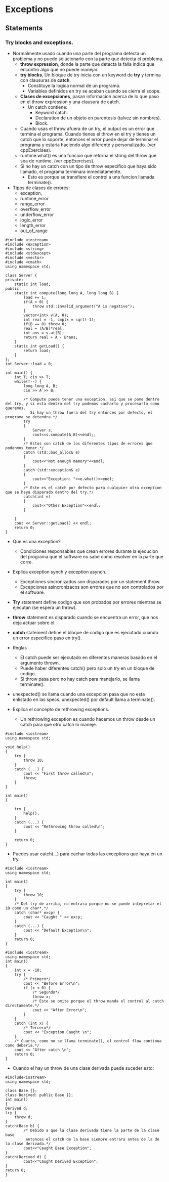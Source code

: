 # Exceptions
## Statements
### Try blocks and exceptions.
* Normalmente usado cuando una parte del programa detecta un problema y no puede solucionarlo con la parte que detecta el problema.
    * **throw expression**, donde la parte que detecta la falla indica que encontro algo que no puede manejar.
    * **try blocks**, Un bloque de try inicia con un keyword de **try** y termina con clausuras de **catch**.
        * Constituye la logica normal de un programa.
        * Variables definidos en try se acaban cuando se cierra el scope.
    * **Clases de excepciones**, pasan informacion acerca de lo que paso en el throw expression y una clausura de catch.
        * Un catch contiene:
            * Keyword catch.
            * Declaration de un objeto en parentesis (talvez sin nombres).
            * Block.
    * Cuando usas el throw afuera de un try, el output es un error que termina el programa. Cuando tienes el throw en el try y tienes un catch que lo soporte, entonces el error puede dejar de terminar el programa y estaria haciendo algo diferente y personalizado. (ver cppExercises).
    * runtime.what() es una funcion que retorna el string del throw que sea de runtime. (ver cppExercises).
    * Si no hay un catch con un tipo de throw especifico que haya sido llamado, el programa terminara inmediatamente.
        * Esto es porque se transfiere el control a una funcion llamada terminate().
* Tipos de clases de errores:
    * exception,
    * runtime_error
    * range_error
    * overflow_error
    * underflow_error
    * logic_error
    * length_error
    * out_of_range

```
#include <iostream>
#include <exception>
#include <string>
#include <stdexcept>
#include <vector>
#include <cmath>
using namespace std;

class Server {
private:
    static int load;
public:
    static int compute(long long A, long long B) {
        load += 1;
        if(A < 0) {
            throw std::invalid_argument("A is negative");
        }
        vector<int> v(A, 0);
        int real = -1, cmplx = sqrt(-1);
        if(B == 0) throw 0;
        real = (A/B)*real;
        int ans = v.at(B);
        return real + A - B*ans;
    }
    static int getLoad() {
        return load;
    }
};
int Server::load = 0;

int main() {
    int T; cin >> T;
    while(T--) {
        long long A, B;
        cin >> A >> B;

        /* Compute puede tener una exception, asi que se pone dentro del try, y si esta dentro del try podemos cacharlo y procesarlo como queremos.
           Si hay un throw fuera del try entonces por defecto, el programa se detendra.*/
        try
        {
            Server s;
            cout<<s.compute(A,B)<<endl;;
        }
        /* Estos son catch de los diferentes tipos de errores que podenmos tener.*/
        catch (std::bad_alloc& e)
        {
            cout<<"Not enough memory"<<endl;
        }
        catch (std::exception& e)
        {
            cout<<"Exception: "<<e.what()<<endl;
        }
        /* Este es el catch por defecto para cualquier otra exception que se haya disparado dentro del try.*/
        catch(int e)
        {
            cout<<"Other Exception"<<endl;
        }

    }
    cout << Server::getLoad() << endl;
    return 0;
}

```

* Que es una exception?
    * Condiciones responsables que crean errores durante la ejecucion del programa que el software no sabe como resolver en la parte que corre.
* Explica exception synch y exception asynch.
    * Exceptiones sincronizados son disparados por un statement throw.
    * Excepciones asincronizacos son errores que no son controlados por el software.

* **Try** statement define codigo que son probados por errores mientras se ejecutan (se espera un throw).
* **throw** statement es disparado cuando se encuentra un error, que nos deja actuar sobre el.
* **catch** statement define el bloque de codigo que es ejecutado cuando un error especifico paso en try().

* Reglas
    * El catch puede ser ejecutado en diferentes maneras basado en el argumento thrown.
    * Puede haber diferentes catch() pero solo un try en un bloque de codigo.
    * Si throw pasa pero no hay catch para manejarlo, se llama terminate().

* unexpected() se llama cuando una excepcion pasa que no esta enlistado en las specs. unexpected() por default llama a terminate().

* Explica el concepto de rethrowing exceptions.
    * Un rethrowing exception es cuando hacemos un throw desde un catch para que otro catch lo maneje.

```
#include <iostream>
using namespace std;

void help()
{
	try {
		throw 10;
	}
	catch (...) {
		cout << "First throw called\n";
		throw;
	}
}

int main()
{

	try {
		help();
	}
	catch (...) {
		cout << "Rethrowing throw called\n";
	}

	return 0;
}
```

* Puedes usar catch(...) para cachar todas las exceptions que haya en un try.

```
#include <iostream>
using namespace std;

int main()
{
	try {
		throw 10;
	}
	/* Del try de arriba, no entrara porque no se puede intepretar el 10 como un char*.*/
	catch (char* excp) {
		cout << "Caught " << excp;
	}
	catch (...) {
		cout << "Default Exception\n";
	}
	return 0;
}
```

```
#include <iostream>
using namespace std;
int main()
{
	int x = -10;
	try {
        /* Primero*/
		cout << "Before Error\n";
		if (x < 0) {
            /* Segundo*/
			throw x;
			/* Este se omite porque el throw manda el control al catch directamente.*/
			cout << "After Error\n";
		}
	}
	catch (int x) {
        /* Tercero*/
		cout << "Exception Caught \n";
	}
	/* Cuarto, como no se llama terminate(), el control flow continua como deberia.*/
	cout << "After catch \n";
	return 0;
}

```
* Cuando el hay un throw de una clase derivada puede suceder esto:
```
#include<iostream>
using namespace std;

class Base {};
class Derived: public Base {};
int main()
{
Derived d;
try {
	throw d;
}
catch(Base b) {
        /* Debido a que la clase derivada tiene la parte de la clase base
         entonces el catch de la base siempre entrara antes de la de la clase derivada.*/
		cout<<"Caught Base Exception";
}
catch(Derived d) {
		cout<<"Caught Derived Exception";
}
return 0;
}

```
